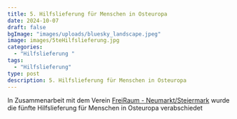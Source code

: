 ```yaml
---
title: 5. Hilfslieferung für Menschen in Osteuropa
date: 2024-10-07
draft: false
bgImage: "images/uploads/bluesky_landscape.jpeg"
image: images/5teHilfslieferung.jpg
categories:
  - "Hilfslieferung "
tags:
  - "Hilfslieferung"
type: post
description: 5. Hilfslieferung für Menschen in Osteuropa
---
```

In Zusammenarbeit mit dem Verein [FreiRaum - Neumarkt/Steiermark](https://www.facebook.com/groups/350625670875229/posts/553834080554386/) wurde die fünfte Hilfslieferung für Menschen in Osteuropa verabschiedet

<!--more-->
